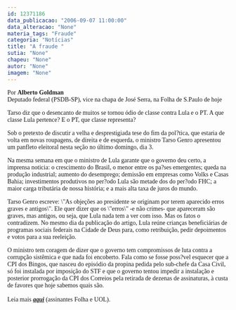 ```yaml
---
id: 12371186
data_publicacao: "2006-09-07 11:00:00"
data_alteracao: "None"
materia_tags: "Fraude"
categoria: "Notícias"
title: "A fraude "
sutia: "None"
chapeu: "None"
autor: "None"
imagem: "None"
---
```

<p><P><FONT face=Verdana>Por <STRONG>Alberto Goldman</STRONG><BR>Deputado federal (PSDB-SP), vice na chapa de José Serra, na Folha de S.Paulo de hoje</FONT></P></p>
<p><P><FONT face=Verdana>Tarso diz que o desencanto de muitos se tornou ódio de classe contra Lula e o PT. A que classe Lula pertence? E o PT, que classe representa?</FONT></P></p>
<p><P><FONT face=Verdana>Sob o pretexto de discutir a velha e desprestigiada tese do fim da pol?tica, que estaria de volta em novas roupagens, de direita e de esquerda, o ministro Tarso Genro apresentou um panfleto eleitoral nesta seção no último domingo, dia 3. </FONT></P></p>
<p><P><FONT face=Verdana>Na mesma semana em que o ministro de Lula garante que o governo deu certo, a imprensa noticia: o crescimento do Brasil, o menor entre os pa?ses emergentes; queda na produção industrial; aumento do desemprego; demissão em empresas como Volks e Casas Bahia; investimentos produtivos no per?odo Lula são metade dos do per?odo FHC; a maior carga tributária de nossa história; e a mais alta taxa de juros do mundo. </FONT></P></p>
<p><P><FONT face=Verdana>Tarso Genro escreve: \"As objeções ao presidente se originam por terem aparecido erros graves e antigos\". Ele quer dizer que os \"erros\" -e não crimes- que apareceram são graves, mas antigos, ou seja, que Lula nada tem a ver com isso. Mas os fatos o contradizem. No mesmo dia da publicação do artigo, Lula reúne crianças beneficiárias de programas sociais federais na Cidade de Deus para, como retribuição, pedir depoimentos e votos para a sua reeleição. </FONT></P></p>
<p><P><FONT face=Verdana>O ministro tem coragem de dizer que o governo tem compromissos de luta contra a corrupção sistêmica e que nada foi encoberto. Fala como se fosse poss?vel esquecer que a CPI dos Bingos, que nasceu do episódio da propina pedida pelo sub-chefe da Casa Civil, só foi instalada por imposição do STF e que o governo tentou impedir a instalação e posterior prorrogação da CPI dos Correios pela retirada de dezenas de assinaturas, à custa de favores que hoje sabemos quais são.<BR><BR>Leia mais <STRONG><EM><A href=\"https://www1.folha.uol.com.br/fsp/opiniao/fz0709200609.htm\" target=_blank>aqui</A></EM></STRONG> (assinantes Folha e UOL).</FONT></P> </p>
